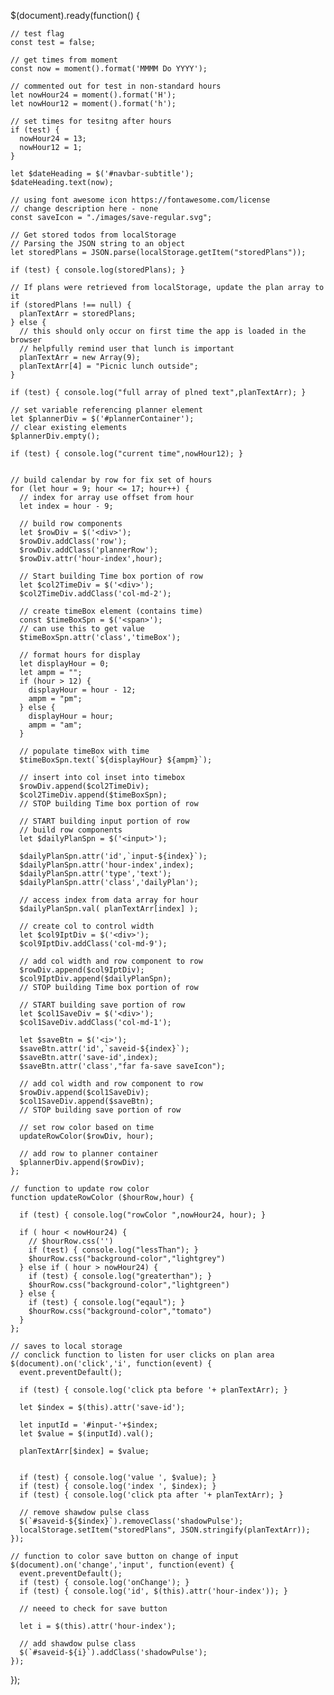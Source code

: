 $(document).ready(function() {
  
    // test flag
    const test = false;
  
    // get times from moment
    const now = moment().format('MMMM Do YYYY');
  
    // commented out for test in non-standard hours
    let nowHour24 = moment().format('H');
    let nowHour12 = moment().format('h');
  
    // set times for tesitng after hours
    if (test) {
      nowHour24 = 13;
      nowHour12 = 1;
    }
  
    let $dateHeading = $('#navbar-subtitle');
    $dateHeading.text(now);
    
    // using font awesome icon https://fontawesome.com/license
    // change description here - none
    const saveIcon = "./images/save-regular.svg"; 
  
    // Get stored todos from localStorage
    // Parsing the JSON string to an object
    let storedPlans = JSON.parse(localStorage.getItem("storedPlans"));
  
    if (test) { console.log(storedPlans); }
  
    // If plans were retrieved from localStorage, update the plan array to it
    if (storedPlans !== null) {
      planTextArr = storedPlans;
    } else {
      // this should only occur on first time the app is loaded in the browser
      // helpfully remind user that lunch is important
      planTextArr = new Array(9);
      planTextArr[4] = "Picnic lunch outside";
    }
  
    if (test) { console.log("full array of plned text",planTextArr); }
  
    // set variable referencing planner element
    let $plannerDiv = $('#plannerContainer');
    // clear existing elements
    $plannerDiv.empty();
  
    if (test) { console.log("current time",nowHour12); }
  
  
    // build calendar by row for fix set of hours
    for (let hour = 9; hour <= 17; hour++) {
      // index for array use offset from hour
      let index = hour - 9;
      
      // build row components
      let $rowDiv = $('<div>');
      $rowDiv.addClass('row');
      $rowDiv.addClass('plannerRow');
      $rowDiv.attr('hour-index',hour);
    
      // Start building Time box portion of row
      let $col2TimeDiv = $('<div>');
      $col2TimeDiv.addClass('col-md-2');
    
      // create timeBox element (contains time)
      const $timeBoxSpn = $('<span>');
      // can use this to get value
      $timeBoxSpn.attr('class','timeBox');
      
      // format hours for display
      let displayHour = 0;
      let ampm = "";
      if (hour > 12) { 
        displayHour = hour - 12;
        ampm = "pm";
      } else {
        displayHour = hour;
        ampm = "am";
      }
      
      // populate timeBox with time
      $timeBoxSpn.text(`${displayHour} ${ampm}`);
  
      // insert into col inset into timebox
      $rowDiv.append($col2TimeDiv);
      $col2TimeDiv.append($timeBoxSpn);
      // STOP building Time box portion of row
  
      // START building input portion of row
      // build row components
      let $dailyPlanSpn = $('<input>');
  
      $dailyPlanSpn.attr('id',`input-${index}`);
      $dailyPlanSpn.attr('hour-index',index);
      $dailyPlanSpn.attr('type','text');
      $dailyPlanSpn.attr('class','dailyPlan');
  
      // access index from data array for hour 
      $dailyPlanSpn.val( planTextArr[index] );
      
      // create col to control width
      let $col9IptDiv = $('<div>');
      $col9IptDiv.addClass('col-md-9');
  
      // add col width and row component to row
      $rowDiv.append($col9IptDiv);
      $col9IptDiv.append($dailyPlanSpn);
      // STOP building Time box portion of row
  
      // START building save portion of row
      let $col1SaveDiv = $('<div>');
      $col1SaveDiv.addClass('col-md-1');
  
      let $saveBtn = $('<i>');
      $saveBtn.attr('id',`saveid-${index}`);
      $saveBtn.attr('save-id',index);
      $saveBtn.attr('class',"far fa-save saveIcon");
      
      // add col width and row component to row
      $rowDiv.append($col1SaveDiv);
      $col1SaveDiv.append($saveBtn);
      // STOP building save portion of row
  
      // set row color based on time
      updateRowColor($rowDiv, hour);
      
      // add row to planner container
      $plannerDiv.append($rowDiv);
    };
  
    // function to update row color
    function updateRowColor ($hourRow,hour) { 
  
      if (test) { console.log("rowColor ",nowHour24, hour); }
  
      if ( hour < nowHour24) {
        // $hourRow.css('')
        if (test) { console.log("lessThan"); }
        $hourRow.css("background-color","lightgrey")
      } else if ( hour > nowHour24) {
        if (test) { console.log("greaterthan"); }
        $hourRow.css("background-color","lightgreen")
      } else {
        if (test) { console.log("eqaul"); }
        $hourRow.css("background-color","tomato")
      }
    };
  
    // saves to local storage
    // conclick function to listen for user clicks on plan area
    $(document).on('click','i', function(event) {
      event.preventDefault();  
  
      if (test) { console.log('click pta before '+ planTextArr); }
  
      let $index = $(this).attr('save-id');
  
      let inputId = '#input-'+$index;
      let $value = $(inputId).val();
  
      planTextArr[$index] = $value;
  
  
      if (test) { console.log('value ', $value); }
      if (test) { console.log('index ', $index); }
      if (test) { console.log('click pta after '+ planTextArr); }
  
      // remove shawdow pulse class
      $(`#saveid-${$index}`).removeClass('shadowPulse');
      localStorage.setItem("storedPlans", JSON.stringify(planTextArr));
    });  
    
    // function to color save button on change of input
    $(document).on('change','input', function(event) {
      event.preventDefault();  
      if (test) { console.log('onChange'); }
      if (test) { console.log('id', $(this).attr('hour-index')); }
  
      // neeed to check for save button
  
      let i = $(this).attr('hour-index');

      // add shawdow pulse class
      $(`#saveid-${i}`).addClass('shadowPulse');
    });
  });